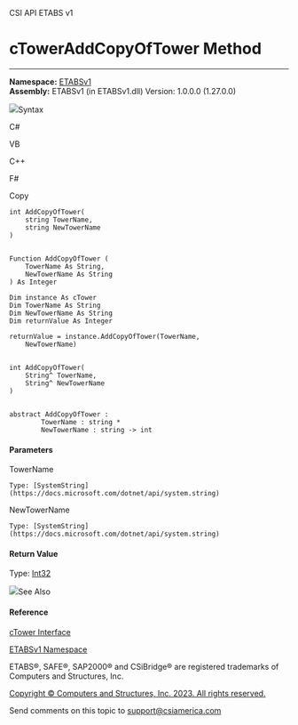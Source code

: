 ﻿

CSI API ETABS v1

# cTowerAddCopyOfTower Method  
  
---  
  
**Namespace:** [ETABSv1](2780f1b8-2033-5289-2298-1cdb2a7508d9.htm)  
**Assembly:** ETABSv1 (in ETABSv1.dll) Version: 1.0.0.0 (1.27.0.0)

![](../icons/SectionExpanded.png)Syntax

C#

VB

C++

F#

Copy

    
    
    int AddCopyOfTower(
    	string TowerName,
    	string NewTowerName
    )
    
    
    Function AddCopyOfTower ( 
    	TowerName As String,
    	NewTowerName As String
    ) As Integer
    
    Dim instance As cTower
    Dim TowerName As String
    Dim NewTowerName As String
    Dim returnValue As Integer
    
    returnValue = instance.AddCopyOfTower(TowerName, 
    	NewTowerName)
    
    
    int AddCopyOfTower(
    	String^ TowerName, 
    	String^ NewTowerName
    )
    
    
    abstract AddCopyOfTower : 
            TowerName : string * 
            NewTowerName : string -> int 
    

#### Parameters

TowerName

    Type: [SystemString](https://docs.microsoft.com/dotnet/api/system.string)  

NewTowerName

    Type: [SystemString](https://docs.microsoft.com/dotnet/api/system.string)  

#### Return Value

Type: [Int32](https://docs.microsoft.com/dotnet/api/system.int32)

![](../icons/SectionExpanded.png)See Also

#### Reference

[cTower Interface](1bb0c5f8-7995-5710-920d-d085c36229bc.htm)

[ETABSv1 Namespace](2780f1b8-2033-5289-2298-1cdb2a7508d9.htm)

ETABS®, SAFE®, SAP2000® and CSiBridge® are registered trademarks of Computers
and Structures, Inc.  

[Copyright © Computers and Structures, Inc. 2023. All rights
reserved.](http://www.csiamerica.com)

Send comments on this topic to
[support@csiamerica.com](mailto:support%40csiamerica.com?Subject=CSI%20API%20ETABS%20v1)

